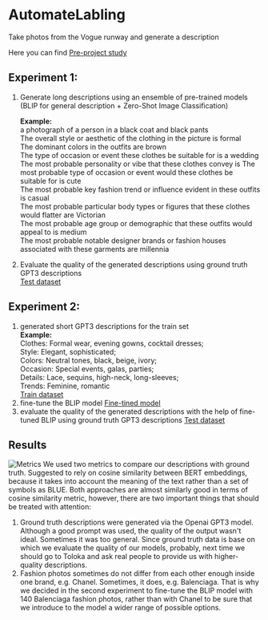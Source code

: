 # AutomateLabling
Take photos from the Vogue runway and generate a description

Here you can find [Pre-project study](https://www.canva.com/design/DAFon6U_fVM/rdfINuKaYGVPYMjUJH09Gw/edit?utm_content=DAFon6U_fVM&utm_campaign=designshare&utm_medium=link2&utm_source=sharebutton)

## Experiment 1:
1. Generate long descriptions using an ensemble of pre-trained models (BLIP for general description + Zero-Shot Image Classification)

   **Example:**<br />
   a photograph of a person in a black coat and black pants<br />
   The overall style or aesthetic of the clothing in the picture is formal<br />
   The dominant colors in the outfits are brown<br />
   The type of occasion or event these clothes be suitable for is a wedding<br />
   The most probable personality or vibe that these clothes convey is The most probable type of occasion or event would these clothes be suitable for is cute<br />
   The most probable key fashion trend or influence evident in these outfits is casual<br />
   The most probable particular body types or figures that these clothes would flatter are Victorian<br />
   The most probable age group or demographic that these outfits would appeal to is medium<br />
   The most probable notable designer brands or fashion houses associated with these garments are millennia<br />

2. Evaluate the quality of the generated descriptions using ground truth GPT3 descriptions <br />
[Test dataset](https://huggingface.co/datasets/alesanm/chanel_long_descriptions)

## Experiment 2:

1. generated short GPT3 descriptions for the train set <br />
   **Example:**<br />
   Clothes: Formal wear, evening gowns, cocktail dresses;<br />
   Style: Elegant, sophisticated;<br />
   Colors: Neutral tones, black, beige, ivory;<br />
   Occasion: Special events, galas, parties;<br />
   Details: Lace, sequins, high-neck, long-sleeves;<br />
   Trends: Feminine, romantic<br />
[Train dataset](https://huggingface.co/datasets/alesanm/balensiaga_short_descriptions)
2. fine-tune the BLIP model
[Fine-tined model](https://huggingface.co/alesanm/blip-image-captioning-base-fashionimages-finetuned)
3. evaluate the quality of the generated descriptions with the help of fine-tuned BLIP using ground truth GPT3 descriptions
[Test dataset](https://huggingface.co/datasets/alesanm/chanel_short_descriptions)

## Results

![Metrics](https://github.com/aimedvedeva/AutomateLabling/blob/main/log.jpg)
We used two metrics to compare our descriptions with ground truth. Suggested to rely on cosine similarity between BERT embeddings, because it takes into account the meaning of the text rather than a set of symbols as BLUE. Both approaches are almost similarly good in terms of cosine similarity metric, however, there are two important things that should be treated with attention: </br>
1. Ground truth descriptions were generated via the Openai GPT3 model. Although a good prompt was used, the quality of the output wasn't ideal. Sometimes it was too general. Since ground truth data is base on which we evaluate the quality of our models, probably, next time we should go to Toloka and ask real people to provide us with higher-quality descriptions.
2. Fashion photos sometimes do not differ from each other enough inside one brand, e.g. Chanel. Sometimes, it does, e.g. Balenciaga. That is why we decided in the second experiment to fine-tune the BLIP model with 140 Balenciaga fashion photos, rather than with Chanel to be sure that we introduce to the model a wider range of possible options.
